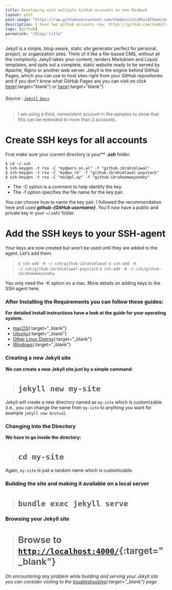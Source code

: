 ```yaml
---
title: Developing with multiple GitHub accounts on one MacBook
layout: post
post-image: "https://raw.githubusercontent.com/thedevslot/WhatATheme/master/assets/images/What%20is%20Jekyll%20and%20How%20to%20use%20it.png?token=AHMQUELVG36IDSA4SZEZ5P26Z64IW"
description: I have two github accounts now. https://github.com/tom6174 and https://github.com/thomas6174. Both are very active accounts. This post outlines how I setup my MacBook for easy git usage.
tags: [github]
permalink: "/blog/:title"
---
```


Jekyll is a simple, blog-aware, static site generator perfect for personal, project, or organization sites. Think of it like a file-based CMS, without all the complexity. Jekyll takes your content, renders Markdown and Liquid templates, and spits out a complete, static website ready to be served by Apache, Nginx or another web server. Jekyll is the engine behind GitHub Pages, which you can use to host sites right from your GitHub repositories and if you don't know what GitHub Pages are you can visit on click [here](https://help.github.com/en/github/working-with-github-pages/about-github-pages){:target="blank"} or [here](https://pages.github.com/){:target="blank"}
###### Source : [`Jekyll Docs`](https://jekyllrb.com/docs/)

> I am using a third, nonexistent account in the samples to show that this can be extended to more than 2 accounts.
	
# Create SSH keys for all accounts
First make sure your current directory is your** ***.ssh*** folder.

`$ cd ~/.ssh`<br>
`$ ssh-keygen -t rsa -C "my@pers.on.al" -f "github-ibrahimlawal"`<br>
`$ ssh-keygen -t rsa -C "my@wo.rk" -f "github-ibrahimlawal-paystack"`<br>
`$ ssh-keygen -t rsa -C "moi@pl.ay" -f "github-ibraheemweynodey"`<br>

* The -C option is a comment to help identify the key.
* The -f option specifies the file name for the key pair.


You can choose how to name the key pair. I followed the recommendation here and used ***github-{GitHub username}***.
You’ll now have a public and private key in your ~/.ssh/ folder.

# Add the SSH keys to your SSH-agent
Your keys are now created but won’t be used until they are added to the agent. Let’s add them.

>`$ ssh-add -K ~/.ssh/github-ibrahimlawal`
>`$ ssh-add -K ~/.ssh/github-ibrahimlawal-paystack`
>`$ ssh-add -K ~/.ssh/github-ibraheemweynodey`

You only need the -K option on a mac. More details on adding keys to the SSH agent here.

### After Installing the Requirements you can follow these guides:
**For detailed install instructions have a look at the guide for your operating system.**
* [macOS](https://jekyllrb.com/docs/installation/macos/){:target="_blank"}
* [Ubuntu](https://jekyllrb.com/docs/installation/ubuntu/){:target="_blank"}
* [Other Linux Distros](https://jekyllrb.com/docs/installation/other-linux/){:target="_blank"}
* [Windows](https://jekyllrb.com/docs/installation/windows/){:target="_blank"}

### Creating a new Jekyll site
**We can create a new Jekyll site just by a simple command:**<br>
> # `jekyll new my-site`

Jekyll will create a new directory named as `my-site` which is customizable (i.e., you can change the name from `my-site` to anything you want for example `jekyll new brutus`).

### Changing into the Directory
**We have to go inside the directory:**<br>
> # `cd my-site`

Again, `my-site` is just a random name which is customizable.

### Building the site and making it available on a local server
> # `bundle exec jekyll serve`

### Browsing your Jekyll site
> # Browse to [`http://localhost:4000/`](http://localhost:4000/){:target="_blank"}

###### On encountering any problem while building and serving your Jekyll site you can consider visiting to the [troubleshooting](https://jekyllrb.com/docs/troubleshooting/#configuration-problems){:target="_blank"} page